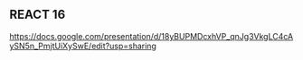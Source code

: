 ## REACT 16

https://docs.google.com/presentation/d/18yBUPMDcxhVP_qnJg3VkgLC4cAySN5n_PmjtUiXySwE/edit?usp=sharing
